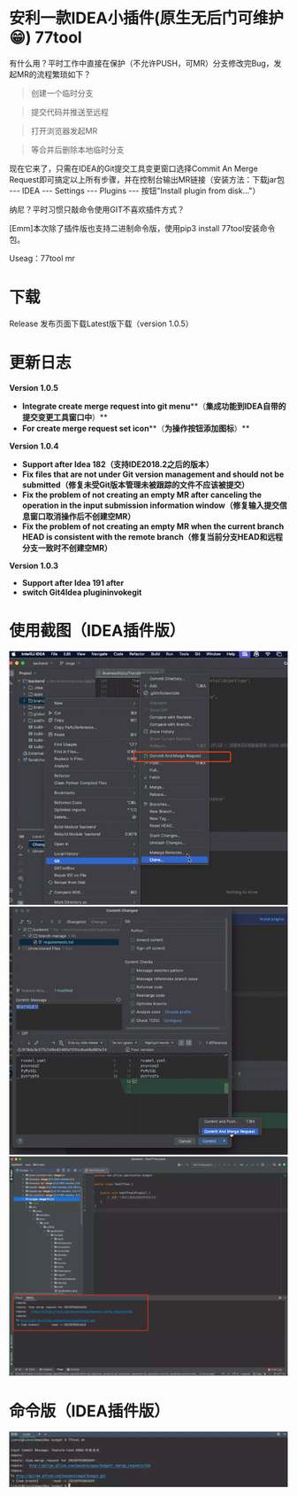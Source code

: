 
# 安利一款IDEA小插件(原生无后门可维护😁) 77tool

有什么用？平时工作中直接在保护（不允许PUSH，可MR）分支修改完Bug，发起MR的流程繁琐如下？

> 创建一个临时分支

> 提交代码并推送至远程

> 打开浏览器发起MR

> 等合并后删除本地临时分支

现在它来了，只需在IDEA的Git提交工具变更窗口选择Commit An Merge Request即可搞定以上所有步骤，并在控制台输出MR链接（安装方法：下载jar包 --- IDEA --- Settings --- Plugins --- 按钮"Install plugin from disk..."）

纳尼？平时习惯只敲命令使用GIT不喜欢插件方式？

[Emm]本次除了插件版也支持二进制命令版，使用pip3 install 77tool安装命令包。

Useag：77tool mr

# 下载
Release 发布页面下载Latest版下载（version 1.0.5）


# 更新日志
**Version 1.0.5**

* **Integrate create merge request into git menu****（**集成功能到IDEA自带的提交变更工具窗口中**）**
* **For create merge request set icon****（**为操作按钮添加图标**）**

**Version 1.0.4**
* **Support after Idea 182（**支持IDE2018.2之后的版本**）**
* **Fix files that are not under Git version management and should not be submitted（**修复未受Git版本管理未被跟踪的文件不应该被提交**）**
* **Fix the problem of not creating an empty MR after canceling the operation in the input submission information window（**修复输入提交信息窗口取消操作后不创建空MR**）**
* **Fix the problem of not creating an empty MR when the current branch HEAD is consistent with the remote branch（**修复当前分支HEAD和远程分支一致时不创建空MR**）**

**Version 1.0.3**
* **Support after Idea 191 after**
* **switch Git4Idea plugin****invoke****git**

# 使用截图（IDEA插件版）
![](src/main/resources/image/git_menu.jpg)
![](src/main/resources/image/git_toolwindow_menu.jpg)
![](src/main/resources/image/git_reslult.png)
# 命令版（IDEA插件版）
![](src/main/resources/image/git_shell.png)


